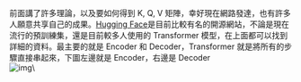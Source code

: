 前面講了許多理論，以及要如何得到 K, Q, V 矩陣，幸好現在網路發達，也有許多人願意共享自己的成果。[Hugging Face](https://huggingface.co/learn/nlp-course/zh-TW/chapter1/1?fw=pt)是目前比較有名的開源網站，不論是現在流行的預訓練集，還是目前較多人使用的 Transformer 模型，在上面都可以找到詳細的資料。最主要的就是 Encoder 和 Decoder，Transformer 就是將所有的步驟直接串起來，下圖左邊就是 Encoder，右邊是 Decoder\
![img](https://huggingface.co/datasets/huggingface-course/documentation-images/resolve/main/en/chapter1/transformers-dark.svg)\

